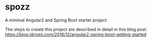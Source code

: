 # spozz
A minimal Angular2 and Spring Boot starter project

The steps to create this project are described in detail in this blog post: https://blog.jdriven.com/2016/12/angular2-spring-boot-getting-started
